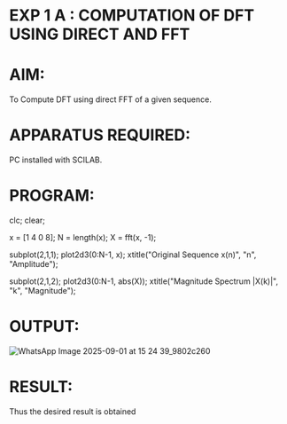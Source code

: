 # EXP 1 A : COMPUTATION OF DFT USING DIRECT AND FFT

# AIM: 
To Compute DFT using direct FFT of a given sequence. 

# APPARATUS REQUIRED: 
PC installed with SCILAB. 

# PROGRAM: 
clc;
clear;

x = [1 4 0 8];
N = length(x);
X = fft(x, -1);

subplot(2,1,1);
plot2d3(0:N-1, x);
xtitle("Original Sequence x(n)", "n", "Amplitude");

subplot(2,1,2);
plot2d3(0:N-1, abs(X));
xtitle("Magnitude Spectrum |X(k)|", "k", "Magnitude"); 

# OUTPUT: 
![WhatsApp Image 2025-09-01 at 15 24 39_9802c260](https://github.com/user-attachments/assets/6bc1db20-df07-49bd-91da-14b8ee49d8c6)


# RESULT: 
Thus the desired result is obtained
